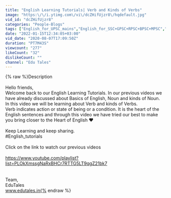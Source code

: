 ```yaml
---
title: "English Learning Tutorials| Verb and Kinds of Verbs"
image: "https:\/\/i.ytimg.com\/vi\/dcZHifUjzr8\/hqdefault.jpg"
vid_id: "dcZHifUjzr8"
categories: "People-Blogs"
tags: ["English_for_UPSC_mains","English_for_SSC+GPSC+RPSC+BPSC+MPSC","English_tutorials"]
date: "2022-01-15T12:34:05+03:00"
vid_date: "2020-08-07T17:09:50Z"
duration: "PT7M43S"
viewcount: "277"
likeCount: "32"
dislikeCount: ""
channel: "Edu Tales"
---
```

{% raw %}Description <br /><br />Hello friends,<br />Welcome back to our English Learning Tutorials. In our previous videos we have already discussed about Basics of English, Noun and kinds of Noun.<br />In this video we will be learning about Verb and kinds of Verbs. <br />Verb indicates action or state of being or a condition. It is the heart of the English sentences and through this video we have tried our best to make you bring closer to the Heart of English ❤️<br /><br />Keep Learning and keep sharing.<br />#English_tutorials <br /><br />Click on the link to watch our previous videos <br /><br /><a rel="nofollow" target="blank" href="https://www.youtube.com/playlist?list=PLOkXmssgNaRxBHCr7RTTG5LT9qgZ21bk7">https://www.youtube.com/playlist?list=PLOkXmssgNaRxBHCr7RTTG5LT9qgZ21bk7</a><br /><br /><br />Team,<br />EduTales<br />www.edutales.in{% endraw %}
